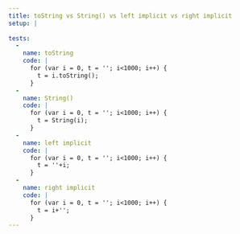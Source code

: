 ```yaml
---
title: toString vs String() vs left implicit vs right implicit
setup: |
  
tests:
  -
    name: toString
    code: |
      for (var i = 0, t = ''; i<1000; i++) {
        t = i.toString();
      }
  -
    name: String()
    code: |
      for (var i = 0, t = ''; i<1000; i++) {
        t = String(i);
      }
  -
    name: left implicit
    code: |
      for (var i = 0, t = ''; i<1000; i++) {
        t = ''+i;
      }
  -
    name: right implicit
    code: |
      for (var i = 0, t = ''; i<1000; i++) {
        t = i+'';
      }
---
```


